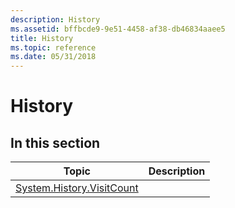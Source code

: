 ```yaml
---
description: History
ms.assetid: bffbcde9-9e51-4458-af38-db46834aaee5
title: History
ms.topic: reference
ms.date: 05/31/2018
---
```


# History

## In this section



| Topic                                                                       | Description |
|-----------------------------------------------------------------------------|-------------|
| [System.History.VisitCount](props-system-history-visitcount.md)<br/> |             |



 

 

 




